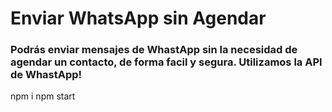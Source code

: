 # Enviar WhatsApp sin Agendar

### Podrás enviar mensajes de WhastApp sin la necesidad de agendar un contacto, de forma facil y segura. Utilizamos la API de WhastApp!

npm i
npm start
